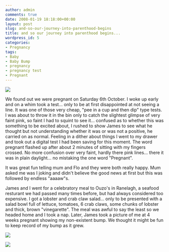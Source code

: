 ```yaml
---
author: admin
comments: true
date: 2008-01-19 18:18:00+00:00
layout: post
slug: and-so-our-journey-into-parenthood-begins
title: and so our journey into parenthood begins...
wordpress_id: 5
categories:
- Pregnancy
tags:
- Baby
- Baby Bump
- pregnancy
- pregnancy test
- Pregnant
---
```


![](http://bp0.blogger.com/_C-ub7-hXVgE/R5JA8XOH2yI/AAAAAAAAAAY/GD4-PNK25kY/s320/3+weeks+6+days_+test+2.JPG)




We found out we were pregnant on Saturday 6th October. I woke up early and on a whim took a test... only to be at first disappointed at not seeing a line. It was one of those very cheap, "pee in a cup and then dip" type tests. I was about to throw it in the bin only to catch the slightest glimpse of very faint pink, so faint I had to squint to see it... confused as to whether this was something to be excited about, I rushed to show James to see what he thought but not understanding whether it was or was not a positive, he carried on as normal. Feeling in a dither about things I went to my drawer and took out a digital test I had been saving for this moment. The word pregnant flashed up after about 2 minutes of sitting with my fingers crossed. No more confusion over very faint, hardly there pink lines... there it was in plain daylight... no mistaking the one word "Pregnant".


It was great fun telling mum and Flo and they were both really happy. Mum asked me was I joking and didn't believe the good news at first but this was followed by endless "aaaaw"s.

James and I went for a celebratory meal to Ouzo's in Ranelagh, a seafood resturant we had passed many times before, but had always considered too expensive. I got a lobster and crab claw salad... only to be presented with a salad bowl full of lettuce, tomatoes, 6 crab claws, some chunks of lobster and thick, brown "vinegarette". The meal was awful to say the least so we headed home and I took a nap. Later, James took a picture of me at 4 weeks pregnant showing my non-existent bump. We thought it might be fun to keep record of my bump as it grew.


[![](http://bp1.blogger.com/_C-ub7-hXVgE/R5JG0nOH2zI/AAAAAAAAAAg/xrD_dt_o_Yw/s320/4+weeks.JPG)](http://bp1.blogger.com/_C-ub7-hXVgE/R5JG0nOH2zI/AAAAAAAAAAg/xrD_dt_o_Yw/s1600-h/4+weeks.JPG)




![](https://blogger.googleusercontent.com/tracker/251139911615938991-3137884958428799865?l=www.outmumbered.com)
